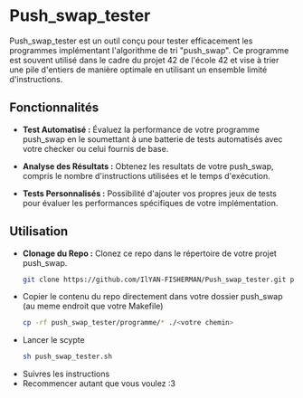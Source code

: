 # Push_swap_tester

Push_swap_tester est un outil conçu pour tester efficacement les programmes implémentant l'algorithme de tri "push_swap". Ce programme est souvent utilisé dans le cadre du projet 42 de l'école 42 et vise à trier une pile d'entiers de manière optimale en utilisant un ensemble limité d'instructions.

## Fonctionnalités

- **Test Automatisé :** Évaluez la performance de votre programme push_swap en le soumettant à une batterie de tests automatisés avec votre checker ou celui fournis de base.
  
- **Analyse des Résultats :** Obtenez les resultats de votre push_swap, compris le nombre d'instructions utilisées et le temps d'exécution.

- **Tests Personnalisés :** Possibilité d'ajouter vos propres jeux de tests pour évaluer les performances spécifiques de votre implémentation.

## Utilisation
- **Clonage du Repo :** Clonez ce repo dans le répertoire de votre projet push_swap.
  ```bash
  git clone https://github.com/IlYAN-FISHERMAN/Push_swap_tester.git push_swap_tester
- Copier le contenu du repo directement dans votre dossier push_swap (au meme endroit que votre Makefile)
  ```bash
  cp -rf push_swap_tester/programme/* ./<votre chemin>
- Lancer le scypte
  ```bash
  sh push_swap_tester.sh
- Suivres les instructions
- Recommencer autant que vous voulez :3
